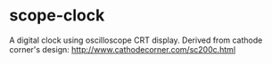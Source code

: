 # scope-clock
A digital clock using oscilloscope CRT display.
Derived from cathode corner's design: http://www.cathodecorner.com/sc200c.html
